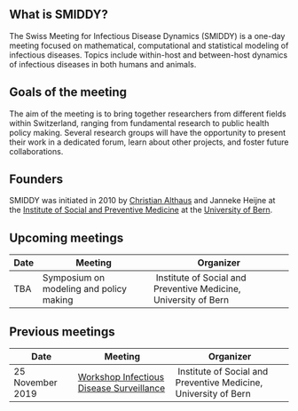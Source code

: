 ## What is SMIDDY?

The Swiss Meeting for Infectious Disease Dynamics (SMIDDY) is a one-day meeting focused on mathematical, computational and statistical modeling of infectious diseases. Topics include within-host and between-host dynamics of infectious diseases in both humans and animals.

## Goals of the meeting

The aim of the meeting is to bring together researchers from different fields within Switzerland, ranging from fundamental research to public health policy making. Several research groups will have the opportunity to present their work in a dedicated forum, learn about other projects, and foster future collaborations.

## Founders

SMIDDY was initiated in 2010 by [Christian Althaus](https://www.ispm.unibe.ch/about_us/staff/althaus_christian/index_eng.html) and Janneke Heijne at the [Institute of Social and Preventive Medicine](https://www.ispm.unibe.ch) at the [University of Bern](https://www.unibe.ch).

## Upcoming meetings
Date | Meeting | Organizer
---- | ------- | ---------
TBA |  Symposium on modeling and policy making | Institute of Social and Preventive Medicine, University of Bern

## Previous meetings
Date | Meeting | Organizer
---- | ------- | ---------
25 November 2019 | [Workshop Infectious Disease Surveillance](../../2019-infectious-disease-surveillance) | Institute of Social and Preventive Medicine, University of Bern